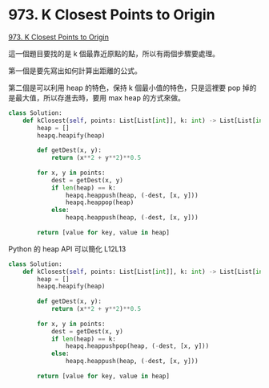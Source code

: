 # 973. K Closest Points to Origin

[973. K Closest Points to Origin](https://leetcode.com/problems/k-closest-points-to-origin/)

這一個題目要找的是 k 個最靠近原點的點，所以有兩個步驟要處理。

第一個是要先寫出如何計算出距離的公式。

第二個是可以利用 heap 的特色，保持 k 個最小值的特色，只是這裡要 pop 掉的是最大值，所以存進去時，要用 max heap 的方式來做。

```python
class Solution:
    def kClosest(self, points: List[List[int]], k: int) -> List[List[int]]:
        heap = []
        heapq.heapify(heap)
        
        def getDest(x, y):
            return (x**2 + y**2)**0.5
        
        for x, y in points:
            dest = getDest(x, y)
            if len(heap) == k:
                heapq.heappush(heap, (-dest, [x, y]))
                heapq.heappop(heap)
            else:
                heapq.heappush(heap, (-dest, [x, y]))
            
        return [value for key, value in heap]
```

Python 的 heap API 可以簡化 L12L13

```python
class Solution:
    def kClosest(self, points: List[List[int]], k: int) -> List[List[int]]:
        heap = []
        heapq.heapify(heap)
        
        def getDest(x, y):
            return (x**2 + y**2)**0.5
        
        for x, y in points:
            dest = getDest(x, y)
            if len(heap) == k:
                heapq.heappushpop(heap, (-dest, [x, y]))
            else:
                heapq.heappush(heap, (-dest, [x, y]))
            
        return [value for key, value in heap]
```

